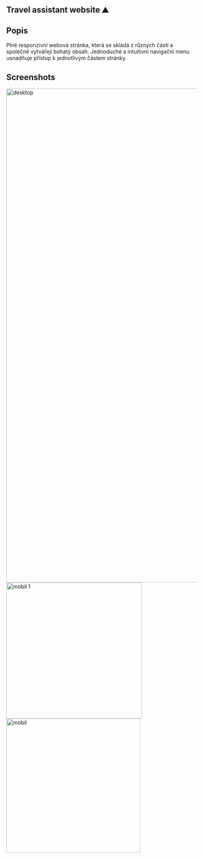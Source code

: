 ## Travel assistant website ⛰️
## Popis
Plně responzivní webová stránka, která se skládá z různých částí a společně vytvářejí bohatý obsah. Jednoduché a intuitivní navigační menu usnadňuje přístup k jednotlivým částem stránky.
## Screenshots

<img width="1304" alt="desktop" src="https://github.com/SedlakovaLucie/Responsive-website/assets/134392445/4551d516-a649-4ec0-a6eb-5302eb0ab3cd">
<img width="359" alt="mobil 1" src="https://github.com/SedlakovaLucie/Responsive-website/assets/134392445/4aa7dc29-1de1-4b69-92ef-4208f3e4d2ae">
<img width="354" alt="mobil" src="https://github.com/SedlakovaLucie/Responsive-website/assets/134392445/ec0213e7-613b-4eb6-8380-56c982d2f908">
